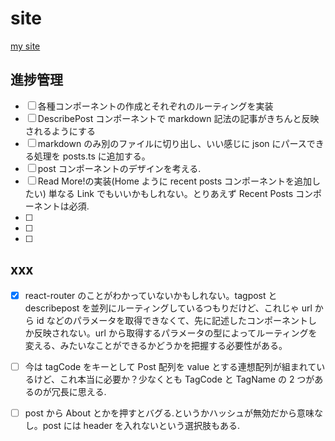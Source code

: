 # site

[my site](https://mie998.github.io/portfolio/)

## 進捗管理

- [ ] 各種コンポーネントの作成とそれぞれのルーティングを実装
- [ ] DescribePost コンポーネントで markdown 記法の記事がきちんと反映されるようにする
- [ ] markdown のみ別のファイルに切り出し、いい感じに json にパースできる処理を posts.ts に追加する。
- [ ] post コンポーネントのデザインを考える.
- [ ] Read More!の実装(Home ように recent posts コンポーネントを追加したい) 単なる Link でもいいかもしれない。とりあえず Recent Posts コンポーネントは必須.
- [ ]
- [ ]
- [ ]

## xxx

- [x] react-router のことがわかっていないかもしれない。tagpost と describepost を並列にルーティングしているつもりだけど、これじゃ url から id などのパラメータを取得できなくて、先に記述したコンポーネントしか反映されない。url から取得するパラメータの型によってルーティングを変える、みたいなことができるかどうかを把握する必要性がある。

- [ ] 今は tagCode をキーとして Post 配列を value とする連想配列が組まれているけど、これ本当に必要か？少なくとも TagCode と TagName の 2 つがあるのが冗長に思える.

- [ ] post から About とかを押すとバグる.というかハッシュが無効だから意味なし。post には header を入れないという選択肢もある.
